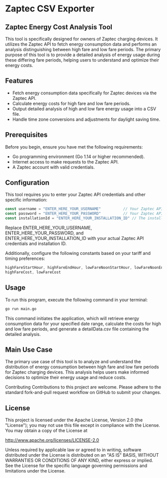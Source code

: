 # Zaptec CSV Exporter

## Zaptec Energy Cost Analysis Tool

This tool is specifically designed for owners of Zaptec charging devices. It utilizes the Zaptec API to fetch energy consumption data and performs an analysis distinguishing between high fare and low fare periods. The primary purpose of this tool is to provide a detailed analysis of energy usage during these differing fare periods, helping users to understand and optimize their energy costs.

## Features

- Fetch energy consumption data specifically for Zaptec devices via the Zaptec API.
- Calculate energy costs for high fare and low fare periods.
- Output detailed analysis of high and low fare energy usage into a CSV file.
- Handle time zone conversions and adjustments for daylight saving time.

## Prerequisites

Before you begin, ensure you have met the following requirements:

- Go programming environment (Go 1.14 or higher recommended).
- Internet access to make requests to the Zaptec API.
- A Zaptec account with valid credentials.

## Configuration

This tool requires you to enter your Zaptec API credentials and other specific information:

```go
const username = "ENTER_HERE_YOUR_USERNAME"          // Your Zaptec API username.
const password = "ENTER_HERE_YOUR_PASSWORD"          // Your Zaptec API password.
const installationId = "ENTER_HERE_YOUR_INSTALLATION_ID" // The installation ID for your Zaptec device.
```

Replace ENTER_HERE_YOUR_USERNAME, ENTER_HERE_YOUR_PASSWORD, and ENTER_HERE_YOUR_INSTALLATION_ID with your actual Zaptec API credentials and installation ID.

Additionally, configure the following constants based on your tariff and timing preferences:

```go
highFareStartHour, highFareEndHour, lowFareNoonStartHour, lowFareNoonEndHour
highFareCost, lowFareCost
```

## Usage
To run this program, execute the following command in your terminal:

```bash
go run main.go
```

This command initiates the application, which will retrieve energy consumption data for your specified date range, calculate the costs for high and low fare periods, and generate a detailData.csv file containing the detailed analysis.

## Main Use Case
The primary use case of this tool is to analyze and understand the distribution of energy consumption between high fare and low fare periods for Zaptec charging devices. This analysis helps users make informed decisions to optimize their energy usage and reduce costs.

Contributing
Contributions to this project are welcome. Please adhere to the standard fork-and-pull request workflow on GitHub to submit your changes.

## License
This project is licensed under the Apache License, Version 2.0 (the "License"); you may not use this file except in compliance with the License. You may obtain a copy of the License at

http://www.apache.org/licenses/LICENSE-2.0

Unless required by applicable law or agreed to in writing, software distributed under the License is distributed on an "AS IS" BASIS, WITHOUT WARRANTIES OR CONDITIONS OF ANY KIND, either express or implied. See the License for the specific language governing permissions and limitations under the License.
